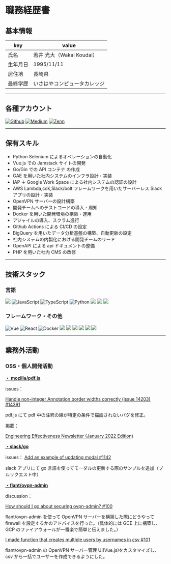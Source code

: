 # 職務経歴書

## 基本情報

| key      | value                        |
| -------- | ---------------------------- |
| 氏名     | 若井 光大（Wakai Koudai）    |
| 生年月日 | 1995/11/11                   |
| 居住地   | 長崎県                       |
| 最終学歴 | いさはやコンピュータカレッジ |

---

## 各種アカウント

<p>
    <a href="https://github.com/KouWakai" target="_blank"><img alt="Github"
            src="https://img.shields.io/badge/Kouwakai-%2312100E.svg?&style=flat-square&logo=Github&logoColor=white" /></a>
    <a href="https://qiita.com/KouWakai" target="_blank"><img alt="Medium"
            src="https://img.shields.io/badge/KouWakai-55C500.svg?&style=flat-square&logo=qiita&logoColor=white" /></a>
    <a href="https://zenn.dev/kouw" target="_blank"><img alt="Zenn"
            src="https://img.shields.io/badge/KouWakai-3EA8FF.svg?&style=flat-square&logo=Zenn&logoColor=white" /></a>
</p>

---

## 保有スキル

- Python Selenium によるオペレーションの自動化
- Vue.js での Jamstack サイトの開発
- Go/Gin での API コンテナ の作成
- GAE を用いた社内システムのインフラ設計・実装
- IAP ＋ Google Work Space による社内システムの認証の設計
- AWS Lambda,cdk,Slack/bolt フレームワークを用いたサーバーレス Slack アプリの設計・実装
- OpenVPN サーバーの設計構築
- 開発チームへのテストコードの導入・周知
- Docker を用いた開発環境の構築・運用
- アジャイルの導入、スクラム進行
- Github Actions による CI/CD の設定
- BigQuery を用いたデータ分析基盤の構築、自動更新の設定
- 社内システムの内製化における開発チームのリード
- OpenAPI による api ドキュメントの整備
- PHP を用いた社内 CMS の改修

---

## 技術スタック

### 言語

<p>
    <img src="https://img.shields.io/badge/-Go-76E1FE.svg?logo=go&style=flat-square">
    <img alt="JavaScript"
        src="https://img.shields.io/badge/-JavaScript-F7DF1E?style=flat-square&logo=JavaScript&logoColor=white" />
    <img alt="TypeScript"
        src="https://img.shields.io/badge/-TypeScript-007ACC?style=flat-square&logo=typescript&logoColor=white" />
    <img alt="Python" src="https://img.shields.io/badge/-Python-3776AB?style=flat-square&logo=Python&logoColor=white" />
    <img src="https://img.shields.io/badge/-Php-777B71.svg?logo=php&style=flat-square">
    <img src="https://img.shields.io/badge/-C%20language-bbbbbb.svg?logo=c&style=flat-square">
    <img src="https://img.shields.io/badge/-C%20sharp-234235.svg?logo=c%20sharp&style=flat-square">
</p>

### フレームワーク・その他

<p>
    <img alt="Vue" src="https://img.shields.io/badge/-Vue.js-4FC08D?style=flat-square&logo=Vue.js&logoColor=white" />
    <img alt="React" src="https://img.shields.io/badge/-React-45b8d8?style=flat-square&logo=react&logoColor=white" />
    <img alt="Docker" src="https://img.shields.io/badge/-Docker-46a2f1?style=flat-square&logo=docker&logoColor=white" />
    <img src="https://img.shields.io/badge/-Github-181717.svg?logo=github&style=flat-square">
    <img src="https://img.shields.io/badge/-Gitlab-E24329.svg?logo=gitlab&style=flat-square">
    <img src="https://img.shields.io/badge/-Google%20cloud-1488cc.svg?logo=google-cloud&style=flat-square">
    <img src="https://img.shields.io/badge/-Amazon%20aws-232F3E.svg?logo=amazon-aws&style=flat-square">
    <img src="https://img.shields.io/badge/-Slack-4A154B.svg?logo=slack&style=flat-square">
    <img src="https://img.shields.io/badge/-Next.js-000000.svg?logo=next.js&style=flat-square">
</p>

---

## 業務外活動

### OSS・個人開発活動

**[・ mozilla/pdf.js](https://github.com/mozilla/pdf.js)**

issues：

[Handle non-integer Annotation border widths correctly (issue 14203) #14391](https://github.com/mozilla/pdf.js/pull/14391)

pdf.js にて pdf 中の注釈の線が特定の条件で描画されないバグを修正。

掲載：

[Engineering Effectiveness Newsletter (January 2022 Edition)](https://discourse.mozilla.org/t/engineering-effectiveness-newsletter-january-2022-edition/92335)

**[・slack/go](https://github.com/slack-go/slack)**

issues：
[Add an example of updating modal #1142](https://github.com/slack-go/slack/pull/1142)

slack アプリにて go 言語を使ってモーダルの更新する際のサンプルを追加（プルリクエスト中）

**[・flant/ovpn-admin](https://github.com/flant/ovpn-admin)**

discussion：

[How should I go about securing ovpn-admin? #100](https://github.com/flant/ovpn-admin/discussions/100)

flant/ovpn-admin を使って OpenVPN サーバーを構築した際にどうやって firewall を設定するかのアドバイスを行った。（具体的には GCE 上に構築し、GCP のファイアウォールが一番楽で簡単と伝えました。）

[I made function that creates multiple users by usernames in csv #101](https://github.com/flant/ovpn-admin/discussions/101)

flant/ovpn-admin の OpenVPN サーバー管理 UI(Vue.js)をカスタマイズし、csv から一括でユーザーを作成できるようにした。
